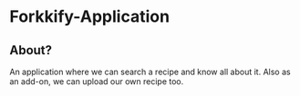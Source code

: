 # Forkkify-Application

## About?

An application where we can search a recipe and know all about it. Also as an add-on, we can upload our own recipe too.
